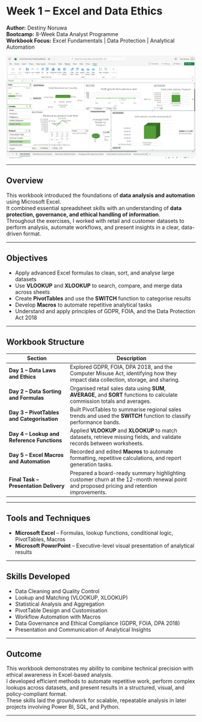 # Week 1 – Excel and Data Ethics  

**Author:** Destiny Noruwa  
**Bootcamp:** 8-Week Data Analyst Programme  
**Workbook Focus:** Excel Fundamentals | Data Protection | Analytical Automation  

![Insert Tableau or Power BI Dashboard Screenshot Here](WEEK_1_EXCEL/VISUAL/EXCELDASHBOARD.png)

---

## Overview  

This workbook introduced the foundations of **data analysis and automation** using Microsoft Excel.  
It combined essential spreadsheet skills with an understanding of **data protection, governance, and ethical handling of information**.  
Throughout the exercises, I worked with retail and customer datasets to perform analysis, automate workflows, and present insights in a clear, data-driven format.

---

## Objectives  

- Apply advanced Excel formulas to clean, sort, and analyse large datasets  
- Use **VLOOKUP** and **XLOOKUP** to search, compare, and merge data across sheets  
- Create **PivotTables** and use the **SWITCH** function to categorise results  
- Develop **Macros** to automate repetitive analytical tasks  
- Understand and apply principles of GDPR, FOIA, and the Data Protection Act 2018  

---

## Workbook Structure  

| Section | Description |
|----------|-------------|
| **Day 1 – Data Laws and Ethics** | Explored GDPR, FOIA, DPA 2018, and the Computer Misuse Act, identifying how they impact data collection, storage, and sharing. |
| **Day 2 – Data Sorting and Formulas** | Organised retail sales data using **SUM**, **AVERAGE**, and **SORT** functions to calculate commission totals and averages. |
| **Day 3 – PivotTables and Categorisation** | Built PivotTables to summarise regional sales trends and used the **SWITCH** function to classify performance bands. |
| **Day 4 – Lookup and Reference Functions** | Applied **VLOOKUP** and **XLOOKUP** to match datasets, retrieve missing fields, and validate records between worksheets. |
| **Day 5 – Excel Macros and Automation** | Recorded and edited **Macros** to automate formatting, repetitive calculations, and report generation tasks. |
| **Final Task – Presentation Delivery** | Prepared a board-ready summary highlighting customer churn at the 12-month renewal point and proposed pricing and retention improvements. |

---

## Tools and Techniques  

- **Microsoft Excel** – Formulas, lookup functions, conditional logic, PivotTables, Macros  
- **Microsoft PowerPoint** – Executive-level visual presentation of analytical results  

---

## Skills Developed  

- Data Cleaning and Quality Control  
- Lookup and Matching (VLOOKUP, XLOOKUP)  
- Statistical Analysis and Aggregation  
- PivotTable Design and Customisation  
- Workflow Automation with Macros  
- Data Governance and Ethical Compliance (GDPR, FOIA, DPA 2018)  
- Presentation and Communication of Analytical Insights  

---

## Outcome  

This workbook demonstrates my ability to combine technical precision with ethical awareness in Excel-based analysis.  
I developed efficient methods to automate repetitive work, perform complex lookups across datasets, and present results in a structured, visual, and policy-compliant format.  
These skills laid the groundwork for scalable, repeatable analysis in later projects involving Power BI, SQL, and Python.

---
